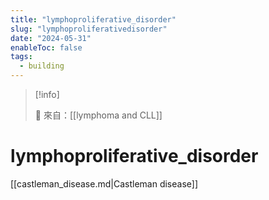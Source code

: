 ```yaml
---
title: "lymphoproliferative_disorder"
slug: "lymphoproliferativedisorder"
date: "2024-05-31"
enableToc: false
tags:
  - building
---
```


> [!info]
>
> 🌱 來自：[[lymphoma and CLL]]

# lymphoproliferative_disorder

[[castleman_disease.md|Castleman disease]]
